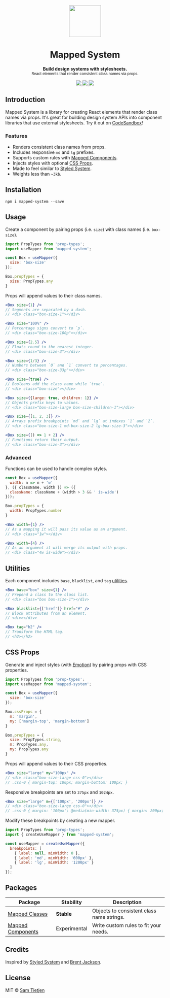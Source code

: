 <div align="center">
  <img src="https://tietjeninteractive.com/projects/mapped-system/mapped-system.svg" width="100px" />
</div>

<h1 align="center">Mapped System</h1>

<p align="center"><strong>Build design systems with stylesheets.
</strong><br/><sub>React elements that render consistent class names via props.</sub></p>

<div align="center">
  <a href="https://www.npmjs.com/package/@samtietjen/mapped-system">
    <img src="https://img.shields.io/badge/npm-v0.2.2-black.svg">
  </a>
  <a href="https://nodejs.org/api/documentation.html#documentation_stability_index">
    <img src="https://img.shields.io/badge/stability-experimental-black.svg">
  </a>
  <a href="https://opensource.org/licenses/MIT">
    <img src="https://img.shields.io/badge/license-MIT-black.svg">
  </a>
</div>

## Introduction
Mapped System is a library for creating React elements that render class names via props. It's great for building design system APIs into component libraries that use external stylesheets. Try it out on [CodeSandbox](https://codesandbox.io/s/mapped-system-basic-example-xcnbp)! 

### Features
- Renders consistent class names from props.
- Includes responsive `md` and `lg` prefixes.
- Supports custom rules with [Mapped Components](packages/mapped-components).
- Injects styles with optional [CSS Props](#css-props).
- Made to feel similar to [Styled System](https://github.com/styled-system/styled-system).
- Weights less than `~3kb`.


## Installation
```shell
npm i mapped-system --save
```

## Usage
Create a component by pairing props (i.e. `size`) with class names (i.e. `box-size`).

```jsx
import PropTypes from 'prop-types';
import useMapper from 'mapped-system';

const Box = useMapper({
  size: 'box-size'
});

Box.propTypes = {
  size: PropTypes.any
}
```

Props will append values to their class names.

```jsx
<Box size={1} />
// Segments are separated by a dash.
// <div class="box-size-1"></div>

<Box size="100%" />
// Percentage signs convert to `p`.
// <div class="box-size-100p"></div>

<Box size={2.5} />
// Floats round to the nearest integer.
// <div class="box-size-3"></div>

<Box size={1/3} />
// Numbers between `0` and `1` convert to percentages.
// <div class="box-size-33p"></div>

<Box size={true} />
// Booleans add the class name while `true`.
// <div class="box-size"></div>

<Box size={{large: true, children: 1}} />
// Objects prefix keys to values.
// <div class="box-size-large box-size-children-1"></div>

<Box size={[1, 2, 3]} />
// Arrays prefix breakpoints `md` and `lg` at indexes `1` and `2`.
// <div class="box-size-1 md-box-size-2 lg-box-size-3"></div>

<Box size={() => 1 + 2} />
// Functions return their output.
// <div class="box-size-3"></div>
```

### Advanced
Functions can be used to handle complex styles.

```jsx
const Box = useMapper({
  width: n => n + 'w'
}, ({ className, width }) => ({
  className: className + (width > 3 && ' is-wide')
}));

Box.propTypes = {
  width: PropTypes.number
}

<Box width={1} />
// As a mapping it will pass its value as an argument.
// <div class="1w"></div>

<Box width={4} />
// As an argument it will merge its output with props.
// <div class="4w is-wide"></div>
```

## Utilities
Each component includes `base`, `blacklist`, and `tag` [utilities](packages/mapped-components#utilities). 

```jsx
<Box base="box" size={1} /> 
// Prepend a class to the class list.
// <div class="box box-size-1"></div>

<Box blacklist={['href']} href="#" /> 
// Block attributes from an element.
// <div></div>

<Box tag="h2" /> 
// Transform the HTML tag.
// <h2></h2>
```

## CSS Props
Generate and inject styles (with [Emotion](https://emotion.sh)) by pairing props with CSS properties.

```jsx
import PropTypes from 'prop-types';
import useMapper from 'mapped-system';

const Box = useMapper({
  size: 'box-size'
});

Box.cssProps = {
  m: 'margin',
  my: ['margin-top', 'margin-bottom']
}

Box.propTypes = {
  size: PropTypes.string,
  m: PropTypes.any,
  my: PropTypes.any
}
```

Props will append values to their CSS properties.
```jsx
<Box size="large" my="100px" /> 
// <div class="box-size-large css-0"></div>
// .css-0 { margin-top: 100px; margin-bottom: 100px; }
```

Responsive breakpoints are set to `375px` and `1024px`. 

```jsx
<Box size="large" m={['100px', '200px']} /> 
// <div class="box-size-large css-0"></div>
// .css-0 { margin: '100px'; @media(min-width: 375px) { margin: 200px; } }
```

Modify these breakpoints by creating a new mapper.

```jsx
import PropTypes from 'prop-types';
import { createUseMapper } from 'mapped-system';

const useMapper = createUseMapper({
  breakpoints: [
    { label: null, minWidth: 0 },
    { label: 'md', minWidth: '600px' },
    { label: 'lg', minWidth: '1200px' }
  ]
});
```

## Packages
| Package | Stability | Description |
| ------- | --------- | ----------- |
| [Mapped Classes](packages/mapped-classes) | **Stable** | Objects to consistent class name strings. |
| [Mapped Components](packages/mapped-components) | Experimental | Write custom rules to fit your needs. |

## Credits
Inspired by [Styled System](https://github.com/styled-system/styled-system) and [Brent Jackson](https://jxnblk.com/).

## License
MIT © [Sam Tietjen](https://samtietjen.com)